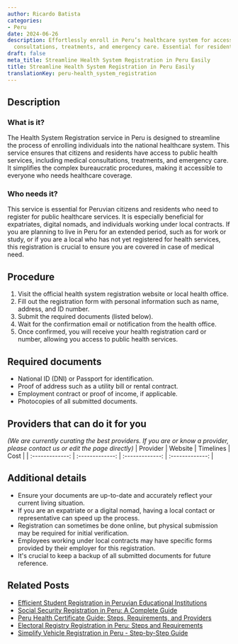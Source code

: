 ```yaml
---
author: Ricardo Batista
categories:
- Peru
date: 2024-06-26
description: Effortlessly enroll in Peru’s healthcare system for access to medical
  consultations, treatments, and emergency care. Essential for residents and expatriates.
draft: false
meta_title: Streamline Health System Registration in Peru Easily
title: Streamline Health System Registration in Peru Easily
translationKey: peru-health_system_registration
---
```



## Description
### What is it?
The Health System Registration service in Peru is designed to streamline the process of enrolling individuals into the national healthcare system. This service ensures that citizens and residents have access to public health services, including medical consultations, treatments, and emergency care. It simplifies the complex bureaucratic procedures, making it accessible to everyone who needs healthcare coverage.

### Who needs it?
This service is essential for Peruvian citizens and residents who need to register for public healthcare services. It is especially beneficial for expatriates, digital nomads, and individuals working under local contracts. If you are planning to live in Peru for an extended period, such as for work or study, or if you are a local who has not yet registered for health services, this registration is crucial to ensure you are covered in case of medical need.

## Procedure

1. Visit the official health system registration website or local health office.
2. Fill out the registration form with personal information such as name, address, and ID number.
3. Submit the required documents (listed below).
4. Wait for the confirmation email or notification from the health office.
5. Once confirmed, you will receive your health registration card or number, allowing you access to public health services.


## Required documents

- National ID (DNI) or Passport for identification.
- Proof of address such as a utility bill or rental contract.
- Employment contract or proof of income, if applicable.
- Photocopies of all submitted documents.


## Providers that can do it for you
_(We are currently curating the best providers. If you are or know a provider, please contact us or edit the page directly)_
| Provider        |     Website     |     Timelines    |       Cost      |
| :-------------: | :-------------: |  :-------------: | :-------------: |

## Additional details

- Ensure your documents are up-to-date and accurately reflect your current living situation.
- If you are an expatriate or a digital nomad, having a local contact or representative can speed up the process.
- Registration can sometimes be done online, but physical submission may be required for initial verification.
- Employees working under local contracts may have specific forms provided by their employer for this registration.
- It's crucial to keep a backup of all submitted documents for future reference.




## Related Posts

- [Efficient Student Registration in Peruvian Educational Institutions](https://tramitit.com/guides/peru/educational_system_registration/)
- [Social Security Registration in Peru: A Complete Guide](https://tramitit.com/guides/peru/social_security_registration/)
- [Peru Health Certificate Guide: Steps, Requirements, and Providers](https://tramitit.com/guides/peru/health_certificate/)
- [Electoral Registry Registration in Peru: Steps and Requirements](https://tramitit.com/guides/peru/electoral_registry_registration/)
- [Simplify Vehicle Registration in Peru - Step-by-Step Guide](https://tramitit.com/guides/peru/vehicle_registration/)